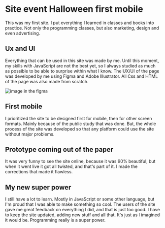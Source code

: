 # Site event Halloween first mobile

This was my first site. I put everything I learned in classes and books into practice. Not only the programming classes, but also marketing, design and even advertising.

## Ux and UI
Everything that can be used in this site was made by me. Until this moment, my skills with JavaScript are not the best yet, so I always studied as much as possible to be able to surprise within what I know.
The UX/UI of the page was developed by me using Figma and Adobe Illustrator.
All Css and HTML of the page was also made from scratch.

![image in the figma](https://user-images.githubusercontent.com/99356491/180005951-1aeda7de-f8cd-4f03-b275-b3cbfd0d3690.png)

## First mobile
I prioritized the site to be designed first for mobile, then for other screen formats. Mainly because of the public study that was done. But, the whole process of the site was developed so that any platform could use the site without major problems. 

## Prototype coming out of the paper
It was very funny to see the site online, because it was 90% beautiful, but when it went live it got all twisted, and that's part of it. I made the corrections that made it flawless. 

## My new super power
I still have a lot to learn. Mostly in JavaScript or some other language, but I'm proud that I was able to make something so cool.
The users of the site gave me great feedback on everything I did, and that is just too good. I have to keep the site updated, adding new stuff and all that. It's just as I imagined it would be. 
Programming really is a super power.


